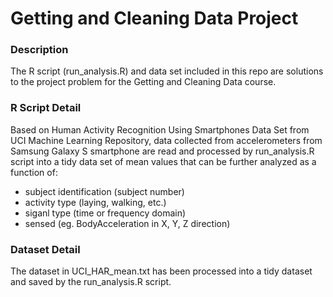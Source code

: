 # Getting and Cleaning Data Project
### Description
The R script (run_analysis.R) and data set included in this repo are solutions to the project problem for the Getting and Cleaning Data course.

### R Script Detail
Based on Human Activity Recognition Using Smartphones Data Set from UCI Machine Learning Repository, data collected from accelerometers from Samsung Galaxy S smartphone are read and processed by run_analysis.R script into a tidy data set of mean values that can be further analyzed as a function of:

* subject identification (subject number)
* activity type (laying, walking, etc.)
* siganl type (time or frequency domain)
* sensed (eg. BodyAcceleration in X, Y, Z direction)

### Dataset Detail
The dataset in UCI_HAR_mean.txt has been processed into a tidy dataset and saved by the run_analysis.R script. 
